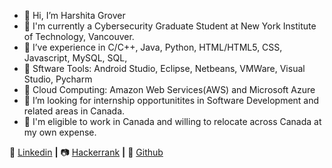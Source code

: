 - 👋 Hi, I’m Harshita Grover
- 👀 I'm currently a Cybersecurity Graduate Student at New York Institute of Technology, Vancouver.
- 🌱 I’ve experience in C/C++, Java, Python, HTML/HTML5, CSS, Javascript, MySQL, SQL, 
- 👨 Sftware Tools: Android Studio, Eclipse, Netbeans, VMWare, Visual Studio, Pycharm
- 🧠 Cloud Computing: Amazon Web Services(AWS) and Microsoft Azure 
- 💞️ I’m looking for internship opportunitites in Software Development and related areas in Canada.
- 🏡 I'm eligible to work in Canada and willing to relocate across Canada at my own expense.

👔 [Linkedin][linkedin] **|** 
📷 [Hackerrank][hackerrank] **|** 
🎥 [Github][github]

[linkedin]: https://www.linkedin.com/in/harshita-grover/
[hackerrank]: https://www.hackerrank.com/GHarshita?hr_r=1
[github]: https://github.com/GHa123
<!---
GHa123/GHa123 is a ✨ special ✨ repository because its `README.md` (this file) appears on your GitHub profile.
You can click the Preview link to take a look at your changes.
--->
